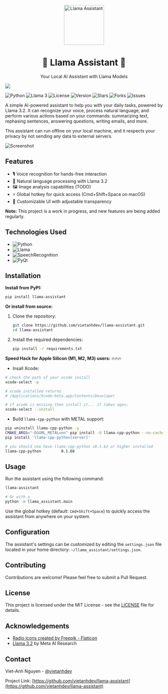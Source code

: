 <p align="center">
  <img alt="Llama Assistant" style="width: 128px; max-width: 100%; height: auto;" src="https://raw.githubusercontent.com/vietanhdev/llama-assistant/refs/heads/main/logo.png"/>
  <h1 align="center">🌟 Llama Assistant 🌟</h1>
  <p align="center">Your Local AI Assistant with Llama Models</p>
</p>

![](https://user-images.githubusercontent.com/18329471/234640541-a6a65fbc-d7a5-4ec3-9b65-55305b01a7aa.png)

![Python](https://img.shields.io/badge/python-3.10%2B-blue.svg)
![Llama 3](https://img.shields.io/badge/Llama-3-green.svg)
![License](https://img.shields.io/badge/license-MIT-orange.svg)
![Version](https://img.shields.io/badge/version-0.1.0-red.svg)
![Stars](https://img.shields.io/github/stars/vietanhdev/llama-assistant.svg)
![Forks](https://img.shields.io/github/forks/vietanhdev/llama-assistant.svg)
![Issues](https://img.shields.io/github/issues/vietanhdev/llama-assistant.svg)

A simple AI-powered assistant to help you with your daily tasks, powered by Llama 3.2. It can recognize your voice, process natural language, and perform various actions based on your commands: summarizing text, rephasing sentences, answering questions, writing emails, and more.

This assistant can run offline on your local machine, and it respects your privacy by not sending any data to external servers.

![Screenshot](https://raw.githubusercontent.com/vietanhdev/llama-assistant/refs/heads/main/screenshot.png)

## Features

- 🎙️ Voice recognition for hands-free interaction
- 💬 Natural language processing with Llama 3.2
- 🖼️ Image analysis capabilities (TODO)
- ⚡ Global hotkey for quick access (Cmd+Shift+Space on macOS)
- 🎨 Customizable UI with adjustable transparency

**Note:** This project is a work in progress, and new features are being added regularly.

## Technologies Used

- ![Python](https://img.shields.io/badge/Python-3.8%2B-blue?style=flat-square&logo=python&logoColor=white)
- ![Llama](https://img.shields.io/badge/Llama-3.2-yellow?style=flat-square&logo=meta&logoColor=white)
- ![SpeechRecognition](https://img.shields.io/badge/SpeechRecognition-3.8-green?style=flat-square&logo=google&logoColor=white)
- ![PyQt](https://img.shields.io/badge/PyQt-6-41CD52?style=flat-square&logo=qt&logoColor=white)

## Installation

**Install from PyPI:**

```bash
pip install llama-assistant
```

**Or install from source:**

1. Clone the repository:

   ```bash
   git clone https://github.com/vietanhdev/llama-assistant.git
   cd llama-assistant
   ```

2. Install the required dependencies:

   ```bash
   pip install -r requirements.txt
   ```

**Speed Hack for Apple Silicon (M1, M2, M3) users:** 🔥🔥🔥

- Insall Xcode:

```bash
# check the path of your xcode install 
xcode-select -p

# xcode installed returns
# /Applications/Xcode-beta.app/Contents/Developer

# if xcode is missing then install it... it takes ages;
xcode-select --install
```

- Build `llama-cpp-python` with METAL support:

```bash
pip uninstall llama-cpp-python -y
CMAKE_ARGS="-DGGML_METAL=on" pip install -U llama-cpp-python --no-cache-dir
pip install 'llama-cpp-python[server]'

# you should now have llama-cpp-python v0.1.62 or higher installed
llama-cpp-python         0.1.68
```

## Usage

Run the assistant using the following command:

```bash
llama-assistant

# Or with a
python -m llama_assistant.main
```

Use the global hotkey (default: `Cmd+Shift+Space`) to quickly access the assistant from anywhere on your system.

## Configuration

The assistant's settings can be customized by editing the `settings.json` file located in your home directory: `~/llama_assistant/settings.json`.

## Contributing

Contributions are welcome! Please feel free to submit a Pull Request.

## License

This project is licensed under the MIT License - see the [LICENSE](LICENSE) file for details.

## Acknowledgements

- [Radio icons created by Freepik - Flaticon](https://www.flaticon.com/free-icons/radio)
- [Llama 3.2](https://github.com/facebookresearch/llama) by Meta AI Research

## Contact

Viet-Anh Nguyen - [@vietanhdev](https://github.com/vietanhdev)

Project Link: [https://github.com/vietanhdev/llama-assistant](https://github.com/vietanhdev/llama-assistant)
